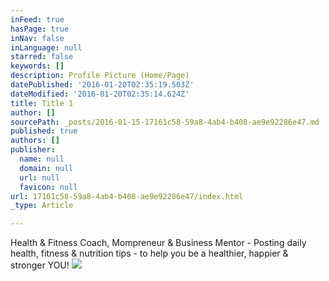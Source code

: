 ```yaml
---
inFeed: true
hasPage: true
inNav: false
inLanguage: null
starred: false
keywords: []
description: Profile Picture (Home/Page)
datePublished: '2016-01-20T02:35:19.503Z'
dateModified: '2016-01-20T02:35:14.624Z'
title: Title 1
author: []
sourcePath: _posts/2016-01-15-17161c58-59a8-4ab4-b408-ae9e92286e47.md
published: true
authors: []
publisher:
  name: null
  domain: null
  url: null
  favicon: null
url: 17161c58-59a8-4ab4-b408-ae9e92286e47/index.html
_type: Article

---
```

Health & Fitness Coach, Mompreneur & Business Mentor - Posting daily health, fitness & nutrition tips - to help you be a healthier, happier & stronger YOU!
![](https://s3-us-west-2.amazonaws.com/the-grid-img/p/71d3efaf109e2287deea6bcdedfff5d65f36c1d3.jpg)